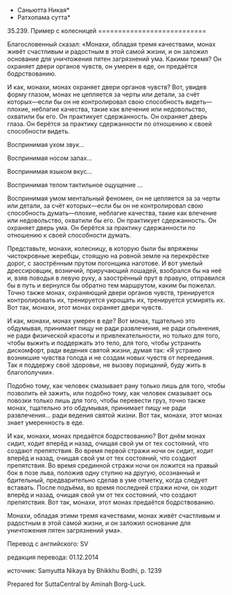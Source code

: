 * Саньютта Никая*
* Ратхопама сутта*

35\.239\. Пример с колесницей
\=\=\=\=\=\=\=\=\=\=\=\=\=\=\=\=\=\=\=\=\=\=\=\=\=\=\=

Благословенный сказал: «Монахи, обладая тремя качествами, монах живёт счастливым и радостным в этой самой жизни, и он заложил основание для уничтожения пятен загрязнений ума\. Какими тремя? Он охраняет двери органов чувств, он умерен в еде, он предаётся бодрствованию\.

И как, монахи, монах охраняет двери органов чувств? Вот, увидев форму глазом, монах не цепляется за черты или детали, за счёт которых—если бы он не контролировал свою способность видеть—плохие, неблагие качества, такие как влечение или недовольство, охватили бы его\. Он практикует сдержанность\. Он охраняет дверь глаза\. Он берётся за практику сдержанности по отношению к своей способности видеть\.

Воспринимая ухом звук…

Воспринимая носом запах…

Воспринимая языком вкус…

Воспринимая телом тактильное ощущение …

Воспринимая умом ментальный феномен, он не цепляется за за черты или детали, за счёт которых—если бы он не контролировал свою способность думать—плохие, неблагие качества, такие как влечение или недовольство, охватили бы его\. Он практикует сдержанность\. Он охраняет дверь ума\. Он берётся за практику сдержанности по отношению к своей способности думать\.

Представьте, монахи, колесницу, в которую были бы впряжены чистокровные жеребцы, стоящую на ровной земле на перекрёстке дорог, с заострённым прутом погонщика наготове\. И вот умелый дрессировщик, возничий, приручающий лошадей, взобрался бы на неё и, взяв поводья в левую руку, а заострённый прут в правую, отправился бы в путь и вернулся бы обратно тем маршрутом, каким бы пожелал\. Точно также монах, охраняющий двери органов чувств, тренируется контролировать их, тренируется укрощать их, тренируется усмирять их\. Вот так, монахи, этот монах охраняет двери чувств\.

И как, монахи, монах умерен в еде? Вот монах, тщательно это обдумывая, принимает пищу не ради развлечения, не ради опьянения, не ради физической красоты и привлекательности, но только для того, чтобы выжить и поддержать это тело, для того, чтобы устранить дискомфорт, ради ведения святой жизни, думая так: «Я устраню возникшие чувства голода и не создам новых чувств от переедания\. Так я поддержу своё здоровье, не вызову порицаний, буду жить в благополучии»\.

Подобно тому, как человек смазывает рану только лишь для того, чтобы позволить ей зажить, или подобно тому, как человек смазывает ось повозки только лишь для того, чтобы перевести груз, точно также монах, тщательно это обдумывая, принимает пищу не ради развлечения… ради ведения святой жизни\. Вот так, монахи, этот монах знает умеренность в еде\.

И как, монахи, монах предаётся бодрствованию? Вот днём монах сидит, ходит вперёд и назад, очищая свой ум от тех состояний, что создают препятствия\. Во время первой стражи ночи он сидит, ходит вперёд и назад, очищая свой ум от тех состояний, что создают препятствия\. Во время срединной стражи ночи он ложится на правый бок в позе льва, положив одну ступню на другую, осознанный и бдительный, предварительно сделав в уме отметку, когда следует вставать\. После подъёма, во время последней стражи ночи, он ходит вперёд и назад, очищая свой ум от тех состояний, что создают препятствия\. Вот так, монахи, этот монах предаётся бодрствованию\.

Монахи, обладая этими тремя качествами, монах живёт счастливым и радостным в этой самой жизни, и он заложил основание для уничтожения пятен загрязнений ума»\.

Перевод с английского: SV

редакция перевода: 01\.12\.2014

источник: Samyutta Nikaya by Bhikkhu Bodhi, p\. 1239

Prepared for SuttaCentral by Aminah Borg\-Luck\.